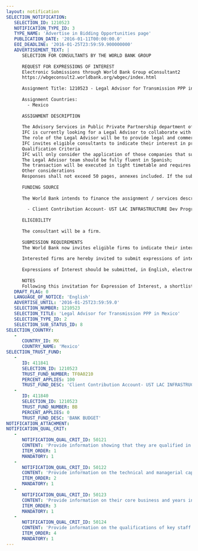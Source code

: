 ```yaml
---
layout: notification
SELECTION_NOTIFICATION: 
   SELECTION_ID: 1210523
   NOTIFICATION_TYPE_ID: 3
   TYPE_NAME: 'Advertise in Bidding Opportunities page'
   PUBLICATION_DATE: '2016-01-11T00:00:00.0'
   EOI_DEADLINE: '2016-01-25T23:59:59.900000000'
   ADVERTISEMENT_TEXT: |
      SELECTION FOR CONSULTANTS BY THE WORLD BANK GROUP
      
      REQUEST FOR EXPRESSIONS OF INTEREST
      Electronic Submissions through World Bank Group eConsultant2
      https://wbgeconsult2.worldbank.org/wbgec/index.html
      
      Assignment Title: 1210523 - Legal Advisor for Transmission PPP in Mexico
      
      Assignment Countries:
        - Mexico
      
      ASSIGNMENT DESCRIPTION
      
      The Advisory Services in Public Private Partnership department of the International Finance Corporation (IFC), the private sector arm of the World Bank Group, is being considered as the lead advisor to structure and implement a PPP solution for an electricity transmission project in Mexico.
      IFC is currently looking for a Legal Advisor to collaborate with IFC Public-Private Partnerships Advisory Team in the structuring and tendering of a PPP solution for an electricity transmission project in Mexico (the Project). The Project entails the construction and operation of a 600 kilometers +/- 500kV 3,000 MW bipolar HVDC line (the Main Line), and the secondary lines in alternate current, which will connect the Main Line with Mexico City.
      The role of the Legal Advisor will be to provide legal and commercial advice in relation to the contractual structure of the PPP, develop the bidding documents for the Project in accordance with Mexican PPP legal framework, and support IFC during the bidding process. 
      IFC invites eligible consultants to indicate their interest in providing the abovementioned services and provide information demonstrating that they are qualified to perform the services (brochures, description of similar assignments, experience in similar conditions, availability of appropriate skills among staff, etc.).
      Qualification Criteria
      IFC will only consider the application of those companies that successfully demonstrate experience in: (i) legal structuring of transmission PPPs (experience in transmission PPPs in Latina America is preferred), and (ii) significant experience structuring PPP transactions in Mexico;
      The Legal Advisor team should be fully fluent in Spanish;
      The transaction will be executed in tight timetable and requires significant presence in Mexico.
      Other considerations
      Responses shall not exceed 50 pages, annexes included. If the submitted response exceeds 50 pages, IFC reserves the right to read only the first 50.
      
      FUNDING SOURCE
      
      The World Bank intends to finance the assignment / services described below under the following trust fund(s):
      
        - Client Contribution Account- UST LAC INFRASTRUCTURE Dev Program
      
      ELIGIBILITY
      
      The consultant will be a firm. 
      
      SUBMISSION REQUIREMENTS
      The World Bank now invites eligible firms to indicate their interest in providing the services.  Interested firms must provide information indicating that they are qualified to perform the services (brochures, description of similar assignments, experience in similar conditions, availability of appropriate skills among staff, etc. for firms; CV and cover letter for individuals).  Please note that the total size of all attachments should be less than 5MB.  Consultants may associate to enhance their qualifications.
      
      Interested firms are hereby invited to submit expressions of interest.
      
      Expressions of Interest should be submitted, in English, electronically through World Bank Group (https://wbgeconsult2.worldbank.org/wbgec/index.html)
      
      NOTES
      Following this invitation for Expression of Interest, a shortlist of qualified firms will be formally invited to submit proposals.  Shortlisting and selection will be subject to the availability of funding.
   DRAFT_FLAG: 0
   LANGUAGE_OF_NOTICE: 'English'
   ADVERTISE_UNTIL: '2016-01-25T23:59:59.0'
   SELECTION_NUMBER: 1210523
   SELECTION_TITLE: 'Legal Advisor for Transmission PPP in Mexico'
   SELECTION_TYPE_ID: 2
   SELECTION_SUB_STATUS_ID: 8
SELECTION_COUNTRY: 
   - 
      COUNTRY_ID: MX
      COUNTRY_NAME: 'Mexico'
SELECTION_TRUST_FUND: 
   - 
      ID: 411841
      SELECTION_ID: 1210523
      TRUST_FUND_NUMBER: TF0A0210
      PERCENT_APPLIES: 100
      TRUST_FUND_DESC: 'Client Contribution Account- UST LAC INFRASTRUCTURE Dev Program'
   - 
      ID: 411840
      SELECTION_ID: 1210523
      TRUST_FUND_NUMBER: BB
      PERCENT_APPLIES: 0
      TRUST_FUND_DESC: 'BANK BUDGET'
NOTIFICATION_ATTACHMENT: 
NOTIFICATION_QUAL_CRIT: 
   - 
      NOTIFICATION_QUAL_CRIT_ID: 50121
      CONTENT: 'Provide information showing that they are qualified in the field of the assignment.'
      ITEM_ORDER: 1
      MANDATORY: 1
   - 
      NOTIFICATION_QUAL_CRIT_ID: 50122
      CONTENT: 'Provide information on the technical and managerial capabilities of the firm.'
      ITEM_ORDER: 2
      MANDATORY: 1
   - 
      NOTIFICATION_QUAL_CRIT_ID: 50123
      CONTENT: 'Provide information on their core business and years in business.'
      ITEM_ORDER: 3
      MANDATORY: 1
   - 
      NOTIFICATION_QUAL_CRIT_ID: 50124
      CONTENT: 'Provide information on the qualifications of key staff.'
      ITEM_ORDER: 4
      MANDATORY: 1
---
```

